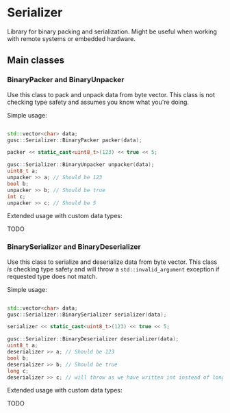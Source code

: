 # Serializer

Library for binary packing and serialization. Might be useful when working with remote systems or embedded hardware.

## Main classes

### BinaryPacker and BinaryUnpacker

Use this class to pack and unpack data from byte vector. This class is not checking type safety and assumes you know what you're doing. 

Simple usage:

```c++

std::vector<char> data;
gusc::Serializer::BinaryPacker packer(data);

packer << static_cast<uint8_t>(123) << true << 5;

gusc::Serializer::BinaryUnpacker unpacker(data);
uint8_t a;
unpacker >> a; // Should be 123
bool b;
unpacker >> b; // Should be true
int c;
unpacker >> c; // Should be 5
```

Extended usage with custom data types:

TODO

### BinarySerializer and BinaryDeserializer

Use this class to serialize and deserialize data from byte vector. This class *is* checking type safety and will throw a `std::invalid_argument` exception if requested type does not match.

Simple usage:

```c++

std::vector<char> data;
gusc::Serializer::BinarySerializer serializer(data);

serializer << static_cast<uint8_t>(123) << true << 5;

gusc::Serializer::BinaryDeserializer deserializer(data);
uint8_t a;
deserializer >> a; // Should be 123
bool b;
deserializer >> b; // Should be true
long c;
deserializer >> c; // will throw as we have written int instead of long
```

Extended usage with custom data types:

TODO

